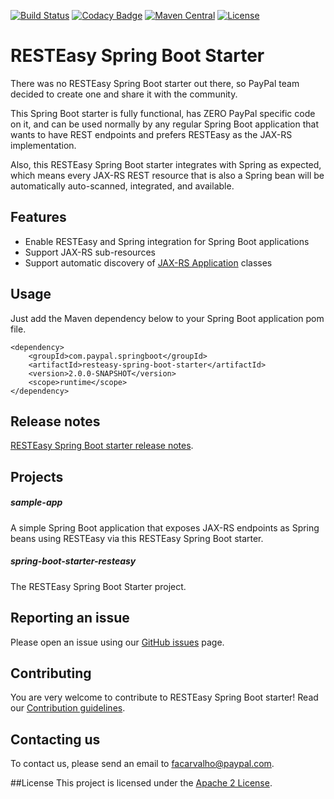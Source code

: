 [![Build Status](https://travis-ci.org/paypal/resteasy-spring-boot.svg?branch=master)](https://travis-ci.org/paypal/resteasy-spring-boot)
[![Codacy Badge](https://api.codacy.com/project/badge/grade/4d23b74b13c3464b95f1acdb40b35cd7)](https://www.codacy.com/app/fabiocarvalho777/resteasy-spring-boot)
[![Maven Central](https://maven-badges.herokuapp.com/maven-central/com.paypal.springboot/spring-boot-starter-resteasy/badge.svg?style=flat)](http://search.maven.org/#search|ga|1|g:com.paypal.springboot)
[![License](http://img.shields.io/:license-Apache%202-red.svg)](http://www.apache.org/licenses/LICENSE-2.0.txt)

# RESTEasy Spring Boot Starter

There was no RESTEasy Spring Boot starter out there, so PayPal team decided to create one and share it with the community.<br>

This Spring Boot starter is fully functional, has ZERO PayPal specific code on it, and can be used normally by any regular Spring Boot application that wants to have REST endpoints and prefers RESTEasy as the JAX-RS implementation.

Also, this RESTEasy Spring Boot starter integrates with Spring as expected, which means every JAX-RS REST resource that is also a Spring bean will be automatically auto-scanned, integrated, and available.

## Features
* Enable RESTEasy and Spring integration for Spring Boot applications
* Support JAX-RS sub-resources
* Support automatic discovery of [JAX-RS Application](https://docs.oracle.com/javaee/7/api/javax/ws/rs/core/Application.html) classes

## Usage
Just add the Maven dependency below to your Spring Boot application pom file.<br>

```
<dependency>
	<groupId>com.paypal.springboot</groupId>
	<artifactId>resteasy-spring-boot-starter</artifactId>
	<version>2.0.0-SNAPSHOT</version>
	<scope>runtime</scope>
</dependency>
```

## Release notes
[RESTEasy Spring Boot starter release notes](./RELEASE_NOTES.md).

## Projects

##### sample-app
A simple Spring Boot application that exposes JAX-RS endpoints as Spring beans using RESTEasy via this RESTEasy Spring Boot starter.

##### spring-boot-starter-resteasy
The RESTEasy Spring Boot Starter project.

## Reporting an issue
Please open an issue using our [GitHub issues](https://github.com/paypal/resteasy-spring-boot/issues) page.

## Contributing
You are very welcome to contribute to RESTEasy Spring Boot starter! Read our [Contribution guidelines](./CONTRIBUTING.md).

## Contacting us
To contact us, please send an email to facarvalho@paypal.com.

##License
This project is licensed under the [Apache 2 License](License.html).
